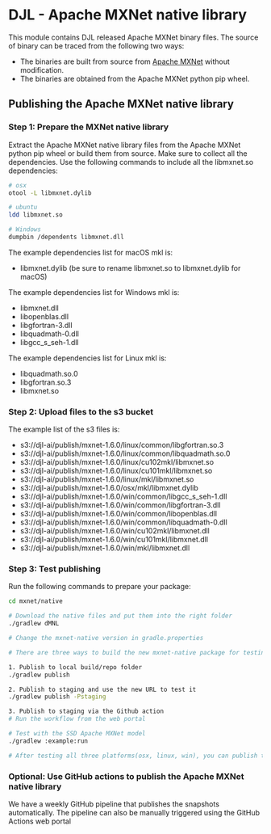 # DJL - Apache MXNet native library

This module contains DJL released Apache MXNet binary files.
The source of binary can be traced from the following two ways:

- The binaries are built from source from [Apache MXNet](https://github.com/apache/incubator-mxnet) without modification.
- The binaries are obtained from the Apache MXNet python pip wheel.

## Publishing the Apache MXNet native library

### Step 1: Prepare the MXNet native library

Extract the Apache MXNet native library files from the Apache MXNet python pip wheel or build them from source.
Make sure to collect all the dependencies. Use the following commands to include all the libmxnet.so dependencies:

```bash
# osx
otool -L libmxnet.dylib

# ubuntu
ldd libmxnet.so

# Windows
dumpbin /dependents libmxnet.dll
```

The example dependencies list for macOS mkl is:

- libmxnet.dylib (be sure to rename libmxnet.so to libmxnet.dylib for macOS)

The example dependencies list for Windows mkl is:

- libmxnet.dll
- libopenblas.dll
- libgfortran-3.dll
- libquadmath-0.dll
- libgcc_s_seh-1.dll

The example dependencies list for Linux mkl is:

- libquadmath.so.0
- libgfortran.so.3
- libmxnet.so


### Step 2: Upload files to the s3 bucket

The example list of the s3 files is:

- s3://djl-ai/publish/mxnet-1.6.0/linux/common/libgfortran.so.3
- s3://djl-ai/publish/mxnet-1.6.0/linux/common/libquadmath.so.0
- s3://djl-ai/publish/mxnet-1.6.0/linux/cu102mkl/libmxnet.so
- s3://djl-ai/publish/mxnet-1.6.0/linux/cu101mkl/libmxnet.so
- s3://djl-ai/publish/mxnet-1.6.0/linux/mkl/libmxnet.so
- s3://djl-ai/publish/mxnet-1.6.0/osx/mkl/libmxnet.dylib
- s3://djl-ai/publish/mxnet-1.6.0/win/common/libgcc_s_seh-1.dll
- s3://djl-ai/publish/mxnet-1.6.0/win/common/libgfortran-3.dll
- s3://djl-ai/publish/mxnet-1.6.0/win/common/libopenblas.dll
- s3://djl-ai/publish/mxnet-1.6.0/win/common/libquadmath-0.dll
- s3://djl-ai/publish/mxnet-1.6.0/win/cu102mkl/libmxnet.dll
- s3://djl-ai/publish/mxnet-1.6.0/win/cu101mkl/libmxnet.dll
- s3://djl-ai/publish/mxnet-1.6.0/win/mkl/libmxnet.dll

### Step 3: Test publishing

Run the following commands to prepare your package:

```bash
cd mxnet/native

# Download the native files and put them into the right folder
./gradlew dMNL

# Change the mxnet-native version in gradle.properties

# There are three ways to build the new mxnet-native package for testing

1. Publish to local build/repo folder
./gradlew publish

2. Publish to staging and use the new URL to test it
./gradlew publish -Pstaging

3. Publish to staging via the Github action
# Run the workflow from the web portal

# Test with the SSD Apache MXNet model
./gradlew :example:run

# After testing all three platforms(osx, linux, win), you can publish the package through sonatype.
```

### Optional: Use GitHub actions to publish the Apache MXNet native library

We have a weekly GitHub pipeline that publishes the snapshots automatically. The pipeline can also be manually triggered using the GitHub Actions web portal
